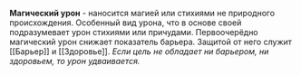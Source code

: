 **Магический урон** - наносится магией или стихиями не природного происхождения. Особенный вид урона, что в основе своей подразумевает урон стихиями или причудами. Первоочерёдно магический урон снижает показатель барьера. Защитой от него служит [[Барьер]] и [[Здоровье]]. *Если цель не обладает ни барьером, ни здоровьем, то урон удваивается.*